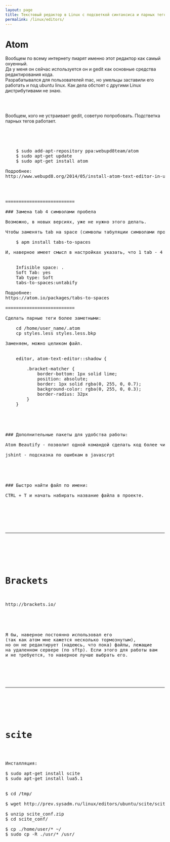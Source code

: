 ```yaml
---
layout: page
title: Текстовый редактор в Linux с подсветкой синтаксиса и парных тегов HTML (аналог notepad++ в Windows)
permalink: /linux/editors/
---
```



<h1>Atom</h1>

Вообщем по всему интернету пиарят именно этот редактор как самый охуенный.<br/>
Да у меня он сейчас используется он и gedit как основные средства редактирования кода.<br/>
Разрабатывался для пользователей mac, но умельцы заставили его работать и под ubuntu linux. Как дела обстоят с другими Linux дистрибутивами не знаю.

<br/><br/>

Вообщем, кого не устраивает gedit, советую попробовать. Подстветка парных тегов работает.

<br/><br/>

<pre>

    $ sudo add-apt-repository ppa:webupd8team/atom
    $ sudo apt-get update
    $ sudo apt-get install atom

Подробнее:
http://www.webupd8.org/2014/05/install-atom-text-editor-in-ubuntu-via-ppa.html




==========================

### Замена tab 4 символами пробела

Возможно, в новых версиях, уже не нужно этого делать.

Чтобы заменять tab на space (символы табуляции символами пробела):

    $ apm install tabs-to-spaces

И, наверное имеет смысл в настройках указать, что 1 tab - 4 символа пробела.


    Infisible space: .
    Soft Tab: yes
    Tab type: Soft
    tabs-to-spaces:untabify

Подробнее:
https://atom.io/packages/tabs-to-spaces

==========================

Сделать парные теги более заметными:

    cd /home/user_name/.atom
    cp styles.less styles.less.bkp

Заменяем, можно целиком файл.


    editor, atom-text-editor::shadow {

        .bracket-matcher {
            border-bottom: 1px solid lime;
            position: absolute;
            border: 1px solid rgba(0, 255, 0, 0.7);
            background-color: rgba(0, 255, 0, 0.3);
            border-radius: 32px
        }
    }


<br/>

### Дополнительные пакеты для удобства работы:

Atom Beautify - позволит одной командой сделать код более читаемым. Актуально в первую очередь для уже сконвертированного java script кода.

jshint - подсказка по ошибкам в javascrpt


<br/>

### Быстро найти файл по имени:

CTRL + T и начать набирать название файла в проекте.



<br/><br/>
<hr/>
<br/><br/>

<h1>Brackets</h1>

http://brackets.io/

<br/><br/>

Я бы, наверное постоянно использовал его
(так как атом мне кажется несколько тормознутым),
но он не редактирует (надеюсь, что пока) файлы, лежащие
на удаленном сервере (по sftp). Если этого для работы вам
и не требуется, то наверное лучше выбрать его.


<br/><br/>
<hr/>
<br/><br/>

<h1>scite</h1>
<pre>

Инсталляция:

$ sudo apt-get install scite
$ sudo apt-get install lua5.1


$ cd /tmp/

$ wget http://prev.sysadm.ru/linux/editors/ubuntu/scite/scite_conf.zip

$ unzip scite_conf.zip
$ cd scite_conf/

$ cp ./home/user/* ~/
$ sudo cp -R ./usr/* /usr/
